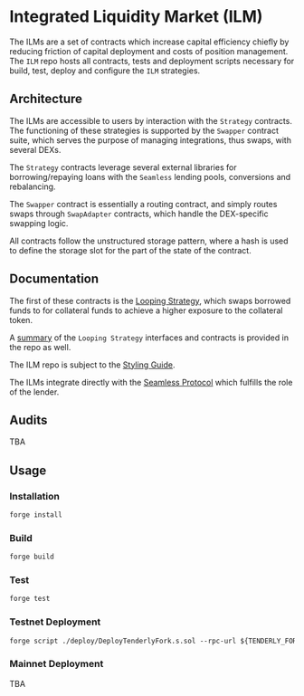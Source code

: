 # Integrated Liquidity Market (ILM)
The ILMs are a set of contracts which increase capital efficiency chiefly by reducing friction of capital deployment and costs of position management. The `ILM` repo hosts all contracts, tests and deployment scripts necessary for build, test, deploy and configure the `ILM` strategies.

## Architecture
The ILMs are accessible to users by interaction with the `Strategy` contracts. The functioning of these strategies is supported by the `Swapper` contract suite, which serves the purpose of managing integrations, thus swaps, with several DEXs.

The `Strategy` contracts leverage several external libraries for borrowing/repaying loans with the `Seamless` lending pools, conversions and rebalancing. 

The `Swapper` contract is essentially a routing contract, and simply routes swaps through `SwapAdapter` contracts, which handle the DEX-specific swapping logic.

All contracts follow the unstructured storage pattern, where a hash is used to define the storage slot for the part of the state of the contract.

## Documentation
The first of these contracts is the [Looping Strategy](./SPECS.md), which swaps borrowed funds to for collateral funds to achieve a higher exposure to the collateral token.

A [summary](/docs/src/SUMMARY.md) of the `Looping Strategy` interfaces and contracts is provided in the repo as well.

The ILM repo is subject to the [Styling Guide](./STYLING_GUIDE.md). 

The ILMs integrate directly with the [Seamless Protocol](https://docs.seamlessprotocol.com/overview/introduction-to-seamless-protocol) which fulfills the role of the lender. 

## Audits
TBA

## Usage
### Installation
```markdown
forge install
```

### Build
```markdown
forge build
```

### Test
```markdown
forge test
```

### Testnet Deployment
```markdown
forge script ./deploy/DeployTenderlyFork.s.sol --rpc-url ${TENDERLY_FORK_RPC} --broadcast --slow --delay 20 --force
```

### Mainnet Deployment
TBA
